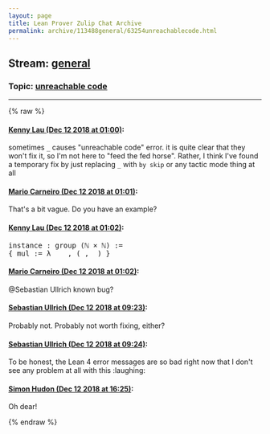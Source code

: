 ```yaml
---
layout: page
title: Lean Prover Zulip Chat Archive 
permalink: archive/113488general/63254unreachablecode.html
---
```


## Stream: [general](index.html)
### Topic: [unreachable code](63254unreachablecode.html)

---


{% raw %}
#### [ Kenny Lau (Dec 12 2018 at 01:00)](https://leanprover.zulipchat.com/#narrow/stream/113488-general/topic/unreachable%20code/near/151491054):
<p>sometimes <code>_</code> causes "unreachable code" error. it is quite clear that they won't fix it, so I'm not here to "feed the fed horse". Rather, I think I've found a temporary fix by just replacing <code>_</code> with <code>by skip</code> or any tactic mode thing at all</p>

#### [ Mario Carneiro (Dec 12 2018 at 01:01)](https://leanprover.zulipchat.com/#narrow/stream/113488-general/topic/unreachable%20code/near/151491085):
<p>That's a bit vague. Do you have an example?</p>

#### [ Kenny Lau (Dec 12 2018 at 01:02)](https://leanprover.zulipchat.com/#narrow/stream/113488-general/topic/unreachable%20code/near/151491158):
<div class="codehilite"><pre><span></span><span class="kn">instance</span> <span class="o">:</span> <span class="n">group</span> <span class="o">(</span><span class="bp">ℕ</span> <span class="bp">×</span> <span class="bp">ℕ</span><span class="o">)</span> <span class="o">:=</span>
<span class="o">{</span> <span class="n">mul</span> <span class="o">:=</span> <span class="bp">λ</span> <span class="bp">_</span> <span class="bp">_</span><span class="o">,</span> <span class="o">(</span><span class="bp">_</span><span class="o">,</span> <span class="bp">_</span><span class="o">)</span> <span class="o">}</span>
</pre></div>

#### [ Mario Carneiro (Dec 12 2018 at 01:02)](https://leanprover.zulipchat.com/#narrow/stream/113488-general/topic/unreachable%20code/near/151491168):
<p><span class="user-mention" data-user-id="110024">@Sebastian Ullrich</span> known bug?</p>

#### [ Sebastian Ullrich (Dec 12 2018 at 09:23)](https://leanprover.zulipchat.com/#narrow/stream/113488-general/topic/unreachable%20code/near/151509950):
<p>Probably not. Probably not worth fixing, either?</p>

#### [ Sebastian Ullrich (Dec 12 2018 at 09:24)](https://leanprover.zulipchat.com/#narrow/stream/113488-general/topic/unreachable%20code/near/151510002):
<p>To be honest, the Lean 4 error messages are so bad right now that I don't see any problem at all with this <span class="emoji emoji-1f606" title="laughing">:laughing:</span></p>

#### [ Simon Hudon (Dec 12 2018 at 16:25)](https://leanprover.zulipchat.com/#narrow/stream/113488-general/topic/unreachable%20code/near/151532124):
<p>Oh dear!</p>


{% endraw %}

